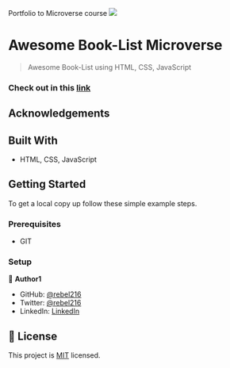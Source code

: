 Portfolio to Microverse course
![](https://img.shields.io/badge/Microverse-blueviolet)

# Awesome Book-List Microverse

>Awesome Book-List using HTML, CSS, JavaScript

### Check out in this [link](https://rebel216.github.io/Awesome-Books/)



## Acknowledgements



## Built With

- HTML, CSS, JavaScript

## Getting Started

To get a local copy up follow these simple example steps.

### Prerequisites

- GIT

### Setup



👤 **Author1**

- GitHub: [@rebel216](https://github.com/rebel216)
- Twitter: [@rebel216](https://twitter.com/rebel216)
- LinkedIn: [LinkedIn](https://linkedin.com/in/rebel216)

## 📝 License

This project is [MIT](./MIT.md) licensed.

